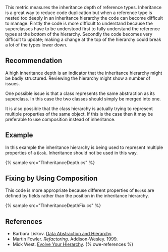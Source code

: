 This metric measures the inheritance depth of reference types. Inheritance is a great way to reduce code duplication but when a reference type is nested too deeply in an inheritance hierarchy the code can become difficult to manage. Firstly the code is more difficult to understand because the superclasses have to be understood first to fully understand the reference types at the bottom of the hierarchy. Secondly the code becomes very difficult to update; making a change at the top of the hierarchy could break a lot of the types lower down.


## Recommendation
A high inheritance depth is an indicator that the inheritance hierarchy might be badly structured. Reviewing the hierarchy might show a number of issues.

One possible issue is that a class represents the same abstraction as its superclass. In this case the two classes should simply be merged into one.

It is also possible that the class hierarchy is actually trying to represent multiple properties of the same object. If this is the case then it may be preferable to use composition instead of inheritance.


## Example
In this example the inheritance hierarchy is being used to represent multiple properties of a `Book`. Inheritance should not be used in this way.

{% sample src="TInheritanceDepth.cs" %}

## Fixing by Using Composition
This code is more appropriate because different properties of `Book`s are defined by fields rather than the position in the inheritance hierarchy.

{% sample src="TInheritanceDepthFix.cs" %}

## References
* Barbara Liskov. [Data Abstraction and Hierarchy](http://citeseerx.ist.psu.edu/viewdoc/download?doi=10.1.1.12.819&rep=rep1&type=pdf).
* Martin Fowler. *Refactoring*. Addison-Wesley. 1999.
* Mick West. [Evolve Your Hierarchy](http://cowboyprogramming.com/2007/01/05/evolve-your-heirachy).
{% cwe-references %}
